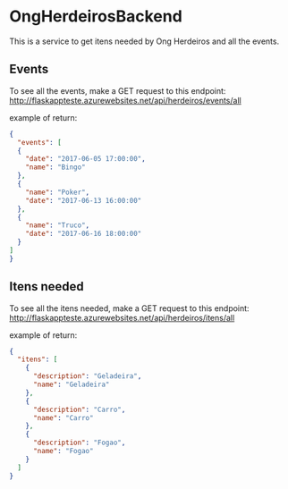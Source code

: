 # OngHerdeirosBackend

This is a service to get itens needed by Ong Herdeiros and all the events.

## Events
To see all the events, make a GET request to this endpoint: http://flaskappteste.azurewebsites.net/api/herdeiros/events/all

example of return:
```json
{
  "events": [
  {
    "date": "2017-06-05 17:00:00",
    "name": "Bingo"
  },
  {
    "name": "Poker",
    "date": "2017-06-13 16:00:00"
  },
  {
    "name": "Truco",
    "date": "2017-06-16 18:00:00"
  }
]
}
```

## Itens needed
To see all the itens needed, make a GET request to this endpoint: http://flaskappteste.azurewebsites.net/api/herdeiros/itens/all

example of return:
```json
{
  "itens": [
    {
      "description": "Geladeira", 
      "name": "Geladeira"
    }, 
    {
      "description": "Carro", 
      "name": "Carro"
    }, 
    {
      "description": "Fogao", 
      "name": "Fogao"
    }
  ]
}
```
